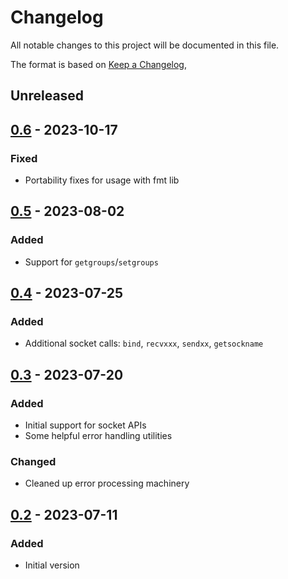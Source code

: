 # Changelog
All notable changes to this project will be documented in this file.

The format is based on [Keep a Changelog](https://keepachangelog.com/en/1.0.0/),

## Unreleased

## [0.6] - 2023-10-17
### Fixed
- Portability fixes for usage with fmt lib

## [0.5] - 2023-08-02

### Added
- Support for `getgroups`/`setgroups`

## [0.4] - 2023-07-25

### Added
- Additional socket calls: `bind`, `recvxxx`, `sendxx`, `getsockname`

## [0.3] - 2023-07-20

### Added
- Initial support for socket APIs
- Some helpful error handling utilities

### Changed
- Cleaned up error processing machinery

## [0.2] - 2023-07-11

### Added
- Initial version

[0.2]: https://github.com/gershnik/ptl/releases/v0.2
[0.3]: https://github.com/gershnik/ptl/releases/v0.3
[0.4]: https://github.com/gershnik/ptl/releases/v0.4
[0.5]: https://github.com/gershnik/ptl/releases/v0.5
[0.6]: https://github.com/gershnik/ptl/releases/v0.6
